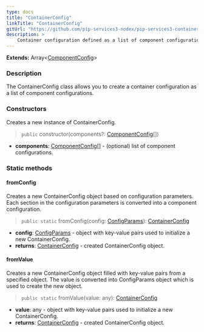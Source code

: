 ```yaml
---
type: docs
title: "ContainerConfig"
linkTitle: "ContainerConfig"
gitUrl: "https://github.com/pip-services3-nodex/pip-services3-container-nodex"
description: >
    Container configuration defined as a list of component configurations.
---
```


**Extends:** Array<[ComponentConfig](../component_config)>

### Description

The ContainerConfig class allows you to create a container configuration as a list of component configurations.

### Constructors
Creates a new instance of ContainerConfig.

> `public` constructor(components?: [ComponentConfig](../component_config)[])

- **components**: [ComponentConfig](../component_config)[] - (optional) list of component configurations.


### Static methods

#### fromConfig
Creates a new ContainerConfig object based on configuration parameters.
Each section in the configuration parameters is converted into a component configuration.

> `public static` fromConfig(config: [ConfigParams](../../../commons/config/config_params)): [ContainerConfig]()

- **config**: [ConfigParams](../../../commons/config/config_params) - object with key-value pairs used to initialize a new ContainerConfig.
- **returns**: [ContainerConfig]() - created ContainerConfig object.


#### fromValue
Creates a new ContainerConfig object filled with key-value pairs from a specified object.
The value is converted into ConfigParams object which is used to create the new object.

> `public static` fromValue(value: any): [ContainerConfig]()

- **value**: any - object with key-value pairs used to initialize a new ContainerConfig.
- **returns**: [ContainerConfig]() - created ContainerConfig object.
